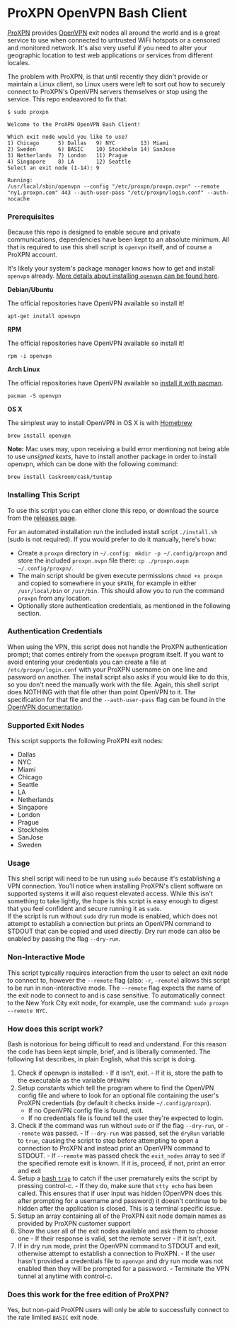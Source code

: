 # ProXPN OpenVPN Bash Client

[ProXPN](http://proxpn.com/) provides [OpenVPN](https://openvpn.net/) exit nodes all around the world and is a great service to use when connected to untrusted WiFi hotspots or a censored and monitored network. It's also very useful if you need to alter your geographic location to test web applications or services from different locales.

The problem with ProXPN, is that until recently they didn't provide or maintain a Linux client, so Linux users were left to sort out how to securely connect to ProXPN's OpenVPN servers themselves or stop using the service. This repo endeavored to fix that.

```
$ sudo proxpn

Welcome to the ProXPN OpenVPN Bash Client!

Which exit node would you like to use?
1) Chicago      5) Dallas   9) NYC        13) Miami
2) Sweden       6) BASIC    10) Stockholm 14) SanJose
3) Netherlands  7) London   11) Prague
4) Singapore    8) LA       12) Seattle
Select an exit node (1-14): 9

Running:
/usr/local/sbin/openvpn --config "/etc/proxpn/proxpn.ovpn" --remote "ny1.proxpn.com" 443 --auth-user-pass "/etc/proxpn/login.conf" --auth-nocache

```

### Prerequisites

Because this repo is designed to enable secure and private communications, dependencies have been kept to an absolute minimum. All that is required to use this shell script is `openvpn` itself, and of course a ProXPN account. 

It's likely your system's package manager knows how to get and install `openvpn` already. [More details about installing `openvpn` can be found here](https://openvpn.net/index.php/open-source/documentation/howto.html#install).

**Debian/Ubuntu**

The official repositories have OpenVPN available so install it!

```
apt-get install openvpn
```

**RPM**

The official repositories have OpenVPN available so install it!

```
rpm -i openvpn
```

**Arch Linux**

The official repositories have OpenVPN available so [install it with pacman](https://wiki.archlinux.org/index.php/OpenVPN#Install_OpenVPN).

```
pacman -S openvpn
```

**OS X**

The simplest way to install OpenVPN in OS X is with [Homebrew](http://brew.sh/)

```
brew install openvpn
```
**Note:** Mac uses may, upon receiving a build error mentioning not being able to use *unsigned kexts*, have to install another package in order to install openvpn, which can be done with the following command:
```
brew install Caskroom/cask/tuntap
```

### Installing This Script

To use this script you can either clone this repo, or download the source from the [releases page](https://github.com/MattSurabian/proxpn-bash-client/releases).

For an automated installation run the included install script `./install.sh` (sudo is not required). If you would prefer to do it manually, here's how:

 - Create a `proxpn` directory in `~/.config`: ` mkdir -p ~/.config/proxpn` and store the included `proxpn.ovpn` file there: `cp ./proxpn.ovpn ~/.config/proxpn/`. 
 - The main script should be given execute permissions `chmod +x proxpn` and copied to somewhere in your `$PATH`, for example in either `/usr/local/bin` or `/usr/bin`. This should allow you to run the command `proxpn` from any location.
 - Optionally store authentication credentials, as mentioned in the following section.

### Authentication Credentials

When using the VPN, this script does not handle the ProXPN authentication prompt; that comes entirely from the `openvpn` program itself. If you want to avoid entering your credentials you can create a file at `/etc/proxpn/login.conf` with your ProXPN username on one line and password on another. The install script also asks if you would like to do this, so you don't need the manually work with the file.  Again, this shell script does NOTHING with that file other than point OpenVPN to it. The specification for that file and the `--auth-user-pass` flag can be found in the [OpenVPN documentation](https://openvpn.net/index.php/open-source/documentation/manuals/65-openvpn-20x-manpage.html).

### Supported Exit Nodes

This script supports the following ProXPN exit nodes:
  - Dallas
  - NYC
  - Miami
  - Chicago
  - Seattle
  - LA
  - Netherlands
  - Singapore
  - London
  - Prague
  - Stockholm
  - SanJose
  - Sweden


### Usage

This shell script will need to be run using `sudo` because it's establishing a VPN connection. You'll notice when installing ProXPN's client software on supported systems it will also request elevated access. While this isn't something to take lightly, the hope is this script is easy enough to digest that you feel confident and secure running it as `sudo`.  
If the script is run without `sudo` dry run mode is enabled, which does not attempt to establish a connection but prints an OpenVPN command to STDOUT that can be copied and used directly. Dry run mode can also be enabled by passing the flag `--dry-run`.

### Non-Interactive Mode

This script typically requires interaction from the user to select an exit node to connect to, however the `--remote` flag (also: `-r`, `-remote`) allows this script to be run in non-interactive mode.
The `--remote` flag expects the name of the exit node to connect to and is case sensitive. To automatically connect to the New York City exit node, for example, use the command: `sudo proxpn --remote NYC`.

### How does this script work?

Bash is notorious for being difficult to read and understand. For this reason the code has been kept simple, brief, and is liberally commented. The following list describes, in plain English, what this script is doing.

  1. Check if openvpn is installed:
    - If it isn't, exit. 
    - If it is, store the path to the executable as the variable `OPENVPN`
  1. Setup constants which tell the program where to find the OpenVPN config file and where to look for an optional file containing the user's ProXPN credentials (by default it checks inside `~/.config/proxpn`).
      - If no OpenVPN config file is found, exit. 
      - If no credentials file is found tell the user they're expected to login.
  1. Check if the command was run without `sudo` or if the flag `--dry-run`, or `--remote` was passed. 
    - If `--dry-run` was passed, set the `dryRun` variable to `true`, causing the script to stop before attempting to open a connection to ProXPN and instead print an OpenVPN command to STDOUT.
    - If `--remote` was passed check the `exit_nodes` array to see if the specified remote exit is known. If it is, proceed, if not, print an error and exit
  1. Setup a [bash `trap`](http://tldp.org/LDP/Bash-Beginners-Guide/html/sect_12_02.html) to catch if the user prematurely exits the script by pressing control-c.
    - If they do, make sure that `stty echo` has been called. This ensures that if user input was hidden (OpenVPN does this after prompting for a username and password) it doesn't continue to be hidden after the application is closed. This is a terminal specific issue.
  1. Setup an array containing all of the ProXPN exit node domain names as provided by ProXPN customer support
  1. Show the user all of the exit nodes available and ask them to choose one
    - If their response is valid, set the remote server 
    - If it isn't, exit.
  1. If in dry run mode, print the OpenVPN command to STDOUT and exit, otherwise attempt to establish a connection to ProXPN.
    - If the user hasn't provided a credentials file to `openvpn` and dry run mode was not enabled then they will be prompted for a password.
    - Terminate the VPN tunnel at anytime with control-c.

### Does this work for the free edition of ProXPN?

Yes, but non-paid ProXPN users will only be able to successfully connect to the rate limited `BASIC` exit node.
